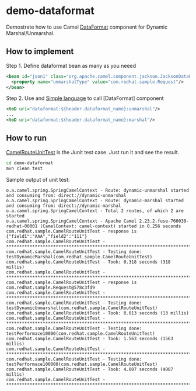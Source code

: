 # demo-dataformat

Demostrate how to use Camel [DataFormat][1] component for Dynamic Marshal/Unmarshal.

[1]: https://camel.apache.org/components/latest/dataformat-component.html

## How to implement

Step 1. Define dataformat bean as many as you neeed
```xml
<bean id="json1" class="org.apache.camel.component.jackson.JacksonDataFormat">
  <property name="unmarshalType" value="com.redhat.sample.Request"/>
</bean>
```

Step 2. Use <toD> and [Simple language][2] to call [DataFormat] component

```xml
<toD uri="dataformat:${header.dataformat_name}:unmarshal"/>
...
<toD uri="dataformat:${header.dataformat_name}:marshal"/>
``` 

[2]: https://camel.apache.org/components/latest/languages/simple-language.html


## How to run

[CamelRouteUnitTest][3] is the Junit test case. Just run it and see the result.

[3]: src/test/java/com/redhat/sample/CamelRouteUnitTest.java

```sh
cd demo-dataformat
mvn clean test
```

Sample output of unit test:
```console
o.a.camel.spring.SpringCamelContext - Route: dynamic-unmarshal started and consuming from: direct://dynamic-unmarshal
o.a.camel.spring.SpringCamelContext - Route: dynamic-marshal started and consuming from: direct://dynamic-marshal
o.a.camel.spring.SpringCamelContext - Total 2 routes, of which 2 are started
o.a.camel.spring.SpringCamelContext - Apache Camel 2.23.2.fuse-760030-redhat-00001 (CamelContext: camel-context) started in 0.256 seconds
com.redhat.sample.CamelRouteUnitTest - response is {"field1":"AAA","field2":"111"}
com.redhat.sample.CamelRouteUnitTest - ********************************************************************************
com.redhat.sample.CamelRouteUnitTest - Testing done: testDynamicMarshal(com.redhat.sample.CamelRouteUnitTest)
com.redhat.sample.CamelRouteUnitTest - Took: 0.318 seconds (318 millis)
com.redhat.sample.CamelRouteUnitTest - ********************************************************************************
com.redhat.sample.CamelRouteUnitTest - response is com.redhat.sample.Request@578c3fd9
com.redhat.sample.CamelRouteUnitTest - ********************************************************************************
com.redhat.sample.CamelRouteUnitTest - Testing done: testDynamicUnmarshal(com.redhat.sample.CamelRouteUnitTest)
com.redhat.sample.CamelRouteUnitTest - Took: 0.013 seconds (13 millis)
com.redhat.sample.CamelRouteUnitTest - ********************************************************************************
com.redhat.sample.CamelRouteUnitTest - Testing done: testPerformace10000(com.redhat.sample.CamelRouteUnitTest)
com.redhat.sample.CamelRouteUnitTest - Took: 1.563 seconds (1563 millis)
com.redhat.sample.CamelRouteUnitTest - ********************************************************************************
com.redhat.sample.CamelRouteUnitTest - Testing done: testPerformace100000(com.redhat.sample.CamelRouteUnitTest)
com.redhat.sample.CamelRouteUnitTest - Took: 4.007 seconds (4007 millis)
com.redhat.sample.CamelRouteUnitTest - ********************************************************************************
```
